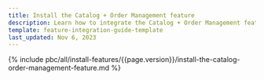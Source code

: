```yaml
---
title: Install the Catalog + Order Management feature
description: Learn how to integrate the Catalog + Order Management feature connector into a Spryker project.
template: feature-integration-guide-template
last_updated: Nov 6, 2023
---
```


{% include pbc/all/install-features/{{page.version}}/install-the-catalog-order-management-feature.md %} <!-- To edit, see /_includes/pbc/all/install-features/202204.0/install-the-catalog-order-management-feature.md -->
